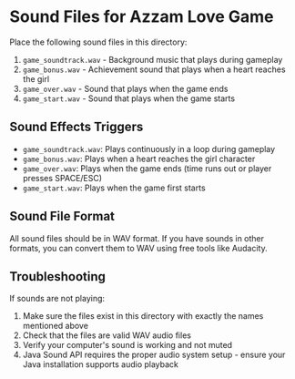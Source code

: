 # Sound Files for Azzam Love Game

Place the following sound files in this directory:

1. `game_soundtrack.wav` - Background music that plays during gameplay
2. `game_bonus.wav` - Achievement sound that plays when a heart reaches the girl
3. `game_over.wav` - Sound that plays when the game ends
4. `game_start.wav` - Sound that plays when the game starts

## Sound Effects Triggers

- `game_soundtrack.wav`: Plays continuously in a loop during gameplay
- `game_bonus.wav`: Plays when a heart reaches the girl character
- `game_over.wav`: Plays when the game ends (time runs out or player presses SPACE/ESC)
- `game_start.wav`: Plays when the game first starts

## Sound File Format

All sound files should be in WAV format. If you have sounds in other formats, you can convert them to WAV using free tools like Audacity.

## Troubleshooting

If sounds are not playing:
1. Make sure the files exist in this directory with exactly the names mentioned above
2. Check that the files are valid WAV audio files
3. Verify your computer's sound is working and not muted
4. Java Sound API requires the proper audio system setup - ensure your Java installation supports audio playback
